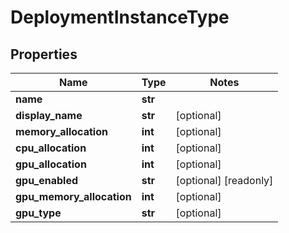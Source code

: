 # DeploymentInstanceType

## Properties
Name | Type | Notes
------------ | ------------- | -------------
**name** | **str** | 
**display_name** | **str** | [optional] 
**memory_allocation** | **int** | [optional] 
**cpu_allocation** | **int** | [optional] 
**gpu_allocation** | **int** | [optional] 
**gpu_enabled** | **str** | [optional] [readonly] 
**gpu_memory_allocation** | **int** | [optional] 
**gpu_type** | **str** | [optional] 


